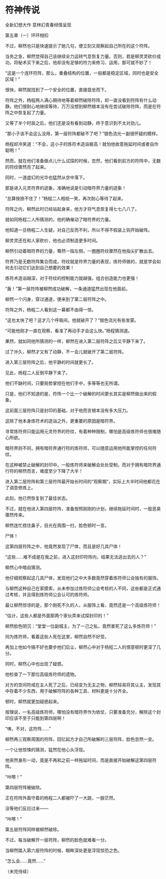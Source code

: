 # 符神传说

全新幻想大作 意林幻青春倾情呈现 

第五章（一）环环相扣 

不过，柳然也只是快速提示了她几句，便立刻又观察起自己所在的这个符阵。 

当务之急，柳然觉得自己该继续全力运转气息恢复力量。否则，若是柳灵灵砍价成功，将秘术买下来之后，他却没有足够的符力来修习、运用，那可就不妙了！ 

“这是一个连环符阵，那么，重叠结构的位置，一般都是稳定区域，同时也是安全区域！” 

很快，柳然就找到了一个安全的位置，直接盘坐而下。 

符阵之外，杨程两人满心期待地等着柳然破除符阵，却一直没看到符阵有什么动静。他们很耐心地继续等待，万万没想到柳然根本没有在尝试破除符阵，而是在符阵之中恢复起了力量。 

又等了半个时辰之后，他们还是没有看到动静，终于意识到不太对劲儿。 

“那小子该不会这么没用，第一层符阵都破不了吧？”银色流光一副很怀疑的模样。 

杨程却冷笑道：“不会，这小子的炼符术造诣极高！就怕他故意拖延时间或者自作聪明！” 

然而，就在他们准备做点儿什么试探的时候，忽然，他们看到前方的符阵中，无数的符纹骤然亮了起来。 

同时，一道虚幻的光华也猛然从空中落下。 

那是进入元灵符界的迹象，准确地说是引动暗符界力量的迹象！ 

“总算按捺不住了！”杨程二人相视一笑，再次耐心等待了起来。 

符阵之内，柳然此时已经站起身来，他方才将气息恢复得七七八八了。 

就如同杨程二人所猜测的，他的确催动了暗符界的力量。 

他知道一旦杨程二人生疑，对自己反而不利，所以不得不假装上钩开始破阵。 

柳灵灵还在和人家砍价，他也必须制造更多时间。 

柳然引动着暗符界的力量，蓦然一指左侧，一圈圈符纹骤然在他指尖扩散出去。 

符界乃是无数符阵集合而成，符纹就是符界力量的表现，炼符师做的，就是学会如何去引动它们达到自己想要的效果！ 

炼符术造诣越深，对于符纹的控制能力就越强，组合创造能力也更强！ 

“轰！”第一层符阵被柳然成功破解，一条通道猛然出现在他面前。 

柳然一个闪身，穿过通道，便来到了第二层符阵之中。 

符阵之外，杨程二人看到这一幕都不由得一惊。 

“这也太快了吧？这才几个呼吸间，他就破开了？”银色流光有些发蒙。 

“可能他刚才一直在观察，看准了再动手才会这么快。”杨程猜测道。 

果然，就如同他所猜测的一样，柳然在进入第二层符阵之后又平静下来了。 

过了许久，柳然才又有了动静，不一会儿就破开了第二层符阵。 

进入第三层符阵之后，他平静的时间就更长了。 

见此，杨程二人反倒平静下来了。 

他们不缺时间，只要局势掌控在他们手中，多等等也无所谓。 

只是，他们不知道的是，符阵一个比一个破解的时间更长其实是柳然做出来的假象。 

这前面三层符阵只是封印的基础，对于他而言根本没有多大压力。 

这除了他本身炼符术的造诣之外，更重要的原因是暗符界。 

寻常炼符师只能运用元灵符界的符纹，有着种种限制，哪怕是高级炼符师也很难随心所欲。 

暗符界则不同，拥有暗符界通行符的炼符师，可以随意运用他所能掌控的任何符纹。 

在这种被禁止破解的封印中，一般炼符师来破解会处处受制，而对于拥有暗符界通行符的柳然而言，难度至少下降了大半！ 

进入第二层符阵和第三层符阵最开始长时间的“观察期”，实际上大半时间他都花在了调息修炼上。 

此刻，他已然恢复到了最佳状态。 

不过，就在他进入第四层符阵，准备按照刚刚的计划，继续拖延时间时，一股恶臭骤然传来。 

柳然连忙捂住鼻子，目光在周围一扫，脸色顿时一变。 

尸体！ 

这第四层符阵之中，他竟然发现了尸体，而且是好几具尸体！ 

“这些……难不成是在我之前，进入这封印符阵内，结果无法逃出去的人？” 

柳然心中暗自猜测。 

他仔细观察起这几具尸体，发现他们之中大多数竟然穿着炼符师公会独有的服饰。 

与柳然这种自己在家摸索，从未参加过炼符师公会考核的人不同，这些都是正式通过考核，并且得到炼符师公会认可的炼符师。 

最让柳然惊讶的是，那个刚死不久的人，从服饰上看，竟然还是一个高级炼符师！ 

“估计，这些人都是外面那两个家伙弄来试探封印的！” 

柳然脸色阴沉：“堂堂一位副城主，为了一己之私，竟然害死了这么多炼符师！” 

同为炼符师，看着这些人死在这里，柳然自然不好受。 

再加上他如今搞不好也要步他们后尘，柳然心中对于杨程二人的恨意顿时更深了几分。 

同时，柳然心中也出现了疑惑。 

他检查了一下那位高级炼符师的遗物。 

对方的空间符戒在主人死了之后，已经变为无主之物，柳然轻易将其认主，发现其中存着不少东西，用于破解符阵的各种工具、材料更是十分齐全。 

顿时，柳然就更加疑惑起来。 

按理说，一名高级炼符师，哪怕没有暗符界作为依仗，只要准备充分，解除这个封印应该不至于只能到第四层啊！ 

“咦，不对，这符阵……” 

柳然再三观察周围的符阵，回忆起方才自己所破解的三层符阵，脸色忽然一变。 

一个让他惊悚的猜测，猛然在他心头浮现。 

他突然身形一动，竟是不再和之前一样拖延时间，而是直接开始破解这第四层符阵。 

“咔嚓！” 

第四层符阵被破除。 

正在符阵外面守着的杨程二人都被吓了一大跳，一臉茫然。 

没等他们反应过来—— 

“咔嚓！” 

第五层符阵同样被柳然破除。 

不过，每当破解开一层符阵，柳然的脸色就难看一分。 

当柳然踏入第六层符阵的时候，眼眸深处更是浮现惊恐之色。 

“怎么会……竟然……” 

（未完待续）